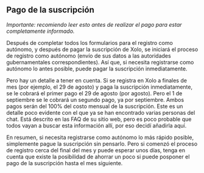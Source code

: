 ## Pago de la suscripción

_Importante: recomiendo leer esto antes de realizar el pago para estar completamente informado._

Después de completar todos los formularios para el registro como autónomo, y después de pagar la suscripción de Xolo, se iniciará el proceso de registro como autónomo (envío de sus datos a las autoridades gubernamentales correspondientes). Así que, si necesita registrarse como autónomo lo antes posible, puede pagar la suscripción inmediatamente.

Pero hay un detalle a tener en cuenta. Si se registra en Xolo a finales de mes (por ejemplo, el 29 de agosto) y paga la suscripción inmediatamente, se le cobrará el primer pago el 29 de agosto (por agosto). Pero el 1 de septiembre se le cobrará un segundo pago, ya por septiembre. Ambos pagos serán del 100% del costo mensual de la suscripción. Este es un detalle poco evidente con el que ya se han encontrado varias personas del chat. Está descrito en las FAQ de su sitio web, pero es poco probable que todos vayan a buscar esta información allí, por eso decidí añadirla aquí.

En resumen, si necesita registrarse como autónomo lo más rápido posible, simplemente pague la suscripción sin pensarlo. Pero si comenzó el proceso de registro cerca del final del mes y puede esperar unos días, tenga en cuenta que existe la posibilidad de ahorrar un poco si puede posponer el pago de la suscripción hasta el mes siguiente. 
